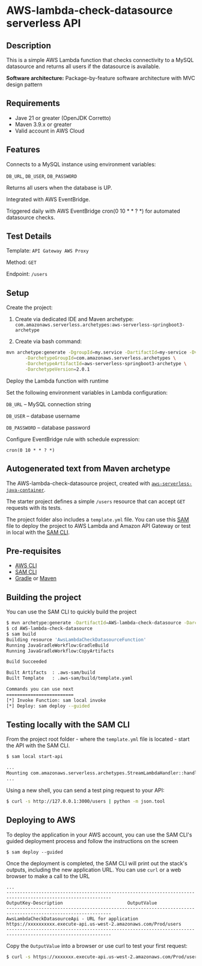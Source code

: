 # AWS-lambda-check-datasource serverless API

## Description

This is a simple AWS Lambda function that checks connectivity to a MySQL datasource and returns all users if the datasource is available.

<b>Software architecture:</b> Package-by-feature software architecture with MVC design pattern

## Requirements

- Jave 21 or greater (OpenJDK Corretto)
- Maven 3.9.x or greater
- Valid account in AWS Cloud

## Features

Connects to a MySQL instance using environment variables:

`DB_URL`, `DB_USER`, `DB_PASSWORD`

Returns all users when the database is UP.

Integrated with AWS EventBridge.

Triggered daily with AWS EventBridge cron(0 10 * * ? *) for automated datasource checks.

## Test Details

Template: `API Gateway AWS Proxy`

Method: `GET`

Endpoint: `/users`

## Setup

Create the project:

1. Create via dedicated IDE and Maven archetype: `com.amazonaws.serverless.archetypes:aws-serverless-springboot3-archetype`

2. Create via bash command:
```bash
mvn archetype:generate -DgroupId=my.service -DartifactId=my-service -Dversion=1.0-SNAPSHOT \
       -DarchetypeGroupId=com.amazonaws.serverless.archetypes \
       -DarchetypeArtifactId=aws-serverless-springboot3-archetype \
       -DarchetypeVersion=2.0.1
```

Deploy the Lambda function with runtime

Set the following environment variables in Lambda configuration:

`DB_URL` – MySQL connection string

`DB_USER` – database username

`DB_PASSWORD` – database password

Configure EventBridge rule with schedule expression:

```text
cron(0 10 * * ? *)
```

## Autogenerated text from Maven archetype

The AWS-lambda-check-datasource project, created with [`aws-serverless-java-container`](https://github.com/aws/serverless-java-container).

The starter project defines a simple `/users` resource that can accept `GET` requests with its tests.

The project folder also includes a `template.yml` file. You can use this [SAM](https://github.com/awslabs/serverless-application-model) file to deploy the project to AWS Lambda and Amazon API Gateway or test in local with the [SAM CLI](https://github.com/awslabs/aws-sam-cli). 

## Pre-requisites
* [AWS CLI](https://aws.amazon.com/cli/)
* [SAM CLI](https://github.com/awslabs/aws-sam-cli)
* [Gradle](https://gradle.org/) or [Maven](https://maven.apache.org/)

## Building the project
You can use the SAM CLI to quickly build the project
```bash
$ mvn archetype:generate -DartifactId=AWS-lambda-check-datasource -DarchetypeGroupId=com.amazonaws.serverless.archetypes -DarchetypeArtifactId=aws-serverless-jersey-archetype -DarchetypeVersion=2.1.4 -DgroupId=org.example -Dversion=1.0-SNAPSHOT -Dinteractive=false
$ cd AWS-lambda-check-datasource
$ sam build
Building resource 'AwsLambdaCheckDatasourceFunction'
Running JavaGradleWorkflow:GradleBuild
Running JavaGradleWorkflow:CopyArtifacts

Build Succeeded

Built Artifacts  : .aws-sam/build
Built Template   : .aws-sam/build/template.yaml

Commands you can use next
=========================
[*] Invoke Function: sam local invoke
[*] Deploy: sam deploy --guided
```

## Testing locally with the SAM CLI

From the project root folder - where the `template.yml` file is located - start the API with the SAM CLI.

```bash
$ sam local start-api

...
Mounting com.amazonaws.serverless.archetypes.StreamLambdaHandler::handleRequest (java11) at http://127.0.0.1:3000/{proxy+} [OPTIONS GET HEAD POST PUT DELETE PATCH]
...
```

Using a new shell, you can send a test ping request to your API:

```bash
$ curl -s http://127.0.0.1:3000/users | python -m json.tool
``` 

## Deploying to AWS
To deploy the application in your AWS account, you can use the SAM CLI's guided deployment process and follow the instructions on the screen

```
$ sam deploy --guided
```

Once the deployment is completed, the SAM CLI will print out the stack's outputs, including the new application URL. You can use `curl` or a web browser to make a call to the URL

```
...
-------------------------------------------------------------------------------------------------------------
OutputKey-Description                        OutputValue
-------------------------------------------------------------------------------------------------------------
AwsLambdaCheckDatasourceApi - URL for application            https://xxxxxxxxxx.execute-api.us-west-2.amazonaws.com/Prod/users
-------------------------------------------------------------------------------------------------------------
```

Copy the `OutputValue` into a browser or use curl to test your first request:

```bash
$ curl -s https://xxxxxxx.execute-api.us-west-2.amazonaws.com/Prod/users | python -m json.tool
```
